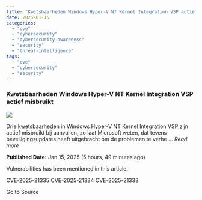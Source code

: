 ```yaml
---
title: "Kwetsbaarheden Windows Hyper-V NT Kernel Integration VSP actief misbruikt"
date: 2025-01-15
categories: 
  - "cve"
  - "cybersecurity"
  - "cybersecurity-awareness"
  - "security"
  - "threat-intelligence"
tags: 
  - "cve"
  - "cybersecurity"
  - "security"
---
```


### Kwetsbaarheden Windows Hyper-V NT Kernel Integration VSP actief misbruikt

![](https://upload.cvefeed.io/news/24217/thumbnail.jpg)

Drie kwetsbaarheden in Windows Hyper-V NT Kernel Integration VSP zijn actief misbruikt bij aanvallen, zo laat Microsoft weten, dat tevens beveiligingsupdates heeft uitgebracht om de problemen te verhe ... _Read more_

**Published Date:** Jan 15, 2025 (5 hours, 49 minutes ago)

Vulnerabilities has been mentioned in this article.

CVE-2025-21335 CVE-2025-21334 CVE-2025-21333

Go to Source
